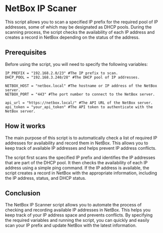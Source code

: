 # NetBox IP Scaner

This script allows you to scan a specified IP prefix for the required pool of IP addresses, some of which may be designated as DHCP pools. During the scanning process, the script checks the availability of each IP address and creates a record in NetBox depending on the status of the address.

## Prerequisites

Before using the script, you will need to specify the following variables:

```shell
IP_PREFIX = "192.168.2.0/23" #The IP prefix to scan.
DHCP_POOL = "192.168.3.240/28" #The DHCP pool of IP addresses.

NETBOX_HOST = "netbox.local" #The hostname or IP address of the NetBox server.
NETBOX_PORT = "443" #The port number to connect to the NetBox server.

api_url = "https://netbox.local/" #The API URL of the NetBox server.
api_token = "your_api_token" #The API token to authenticate with the NetBox server.
```

## How it works

The main purpose of this script is to automatically check a list of required IP addresses for availability and record them in NetBox. This allows you to keep track of available IP addresses and helps prevent IP address conflicts.

The script first scans the specified IP prefix and identifies the IP addresses that are part of the DHCP pool. It then checks the availability of each IP address using a simple ping command. If the IP address is available, the script creates a record in NetBox with the appropriate information, including the IP address, status, and DHCP status.

## Conclusion

The NetBox IP Scanner script allows you to automate the process of checking and recording available IP addresses in NetBox. This helps you keep track of your IP address space and prevents conflicts. By specifying the required variables and running the script, you can quickly and easily scan your IP prefix and update NetBox with the latest information.
